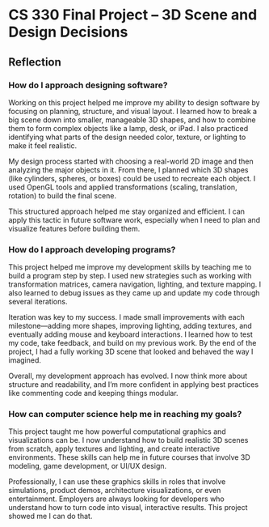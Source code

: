 # CS 330 Final Project – 3D Scene and Design Decisions

## Reflection

### How do I approach designing software?

Working on this project helped me improve my ability to design software by focusing on planning, structure, and visual layout. I learned how to break a big scene down into smaller, manageable 3D shapes, and how to combine them to form complex objects like a lamp, desk, or iPad. I also practiced identifying what parts of the design needed color, texture, or lighting to make it feel realistic.

My design process started with choosing a real-world 2D image and then analyzing the major objects in it. From there, I planned which 3D shapes (like cylinders, spheres, or boxes) could be used to recreate each object. I used OpenGL tools and applied transformations (scaling, translation, rotation) to build the final scene.

This structured approach helped me stay organized and efficient. I can apply this tactic in future software work, especially when I need to plan and visualize features before building them.

### How do I approach developing programs?

This project helped me improve my development skills by teaching me to build a program step by step. I used new strategies such as working with transformation matrices, camera navigation, lighting, and texture mapping. I also learned to debug issues as they came up and update my code through several iterations.

Iteration was key to my success. I made small improvements with each milestone—adding more shapes, improving lighting, adding textures, and eventually adding mouse and keyboard interactions. I learned how to test my code, take feedback, and build on my previous work. By the end of the project, I had a fully working 3D scene that looked and behaved the way I imagined.

Overall, my development approach has evolved. I now think more about structure and readability, and I’m more confident in applying best practices like commenting code and keeping things modular.

### How can computer science help me in reaching my goals?

This project taught me how powerful computational graphics and visualizations can be. I now understand how to build realistic 3D scenes from scratch, apply textures and lighting, and create interactive environments. These skills can help me in future courses that involve 3D modeling, game development, or UI/UX design.

Professionally, I can use these graphics skills in roles that involve simulations, product demos, architecture visualizations, or even entertainment. Employers are always looking for developers who understand how to turn code into visual, interactive results. This project showed me I can do that.

